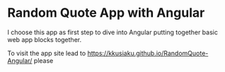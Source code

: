 # Random Quote App with Angular

I choose this app as first step to dive into Angular putting together basic web app blocks together.

To visit the app site lead to https://kkusiaku.github.io/RandomQuote-Angular/ please